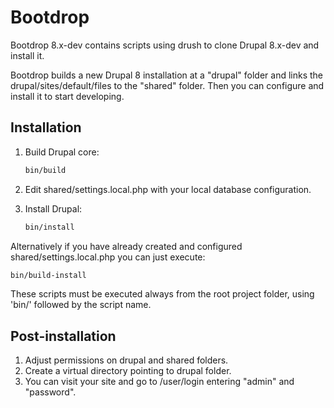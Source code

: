Bootdrop
========
Bootdrop 8.x-dev contains scripts using drush to clone Drupal 8.x-dev and install it.

Bootdrop builds a new Drupal 8 installation at a "drupal" folder and links the drupal/sites/default/files to the "shared" folder. Then you can configure and install it to start developing.

Installation
------------
1. Build Drupal core:
   ```bash
   bin/build
   ```

2. Edit shared/settings.local.php with your local database configuration.

3. Install Drupal:
   ```bash
   bin/install
   ```

Alternatively if you have already created and configured shared/settings.local.php you can just execute:
```bash
bin/build-install
```

These scripts must be executed always from the root project folder, using 'bin/' followed by the script name.

Post-installation
-----------------
1. Adjust permissions on drupal and shared folders.
2. Create a virtual directory pointing to drupal folder.
3. You can visit your site and go to /user/login entering "admin" and "password".
